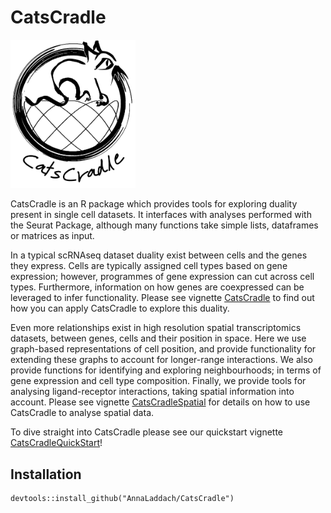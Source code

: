 # CatsCradle 

<img src="CatsCradleLogoTransparent.png" alt="" width="200"/>

CatsCradle is an R package which provides tools for exploring duality present in single cell datasets. It interfaces with analyses performed with the Seurat Package, although many functions take simple lists, dataframes or matrices as input. 

In a typical scRNAseq dataset duality exist between cells and the genes they express. Cells are typically assigned cell types based on gene expression; however, programmes of gene expression can cut across cell types. Furthermore, information on how genes are coexpressed can be leveraged to infer functionality. Please see vignette [CatsCradle](doc/CatsCradle.html) to find out how you can apply CatsCradle to explore this duality. 

Even more relationships exist in high resolution spatial transcriptomics datasets, between genes, cells and their position in space. Here we use graph-based representations of cell position, and provide functionality for extending these graphs to account for longer-range interactions.  We also provide functions for identifying and exploring neighbourhoods; in terms of gene expression and cell type composition.  Finally, we provide tools for analysing ligand-receptor interactions, taking spatial information into account. Please see vignette [CatsCradleSpatial](doc/CatsCradleSpatial.html)  for details on how to use CatsCradle to analyse spatial data. 

To dive straight into CatsCradle please see our quickstart vignette [CatsCradleQuickStart](doc/CatsCradleQuickStart.html)! 

## Installation

```
devtools::install_github("AnnaLaddach/CatsCradle")
```

